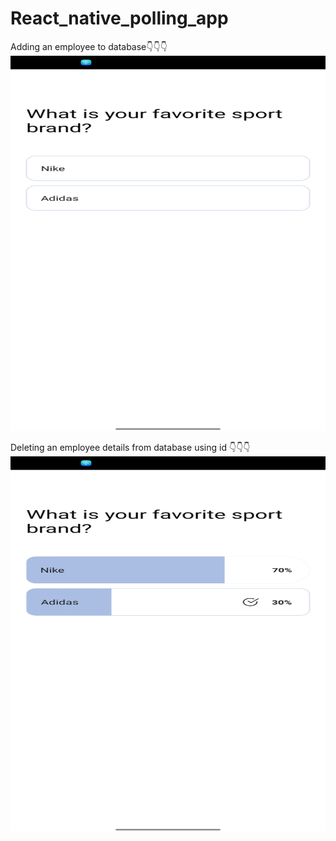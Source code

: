 # React_native_polling_app

Adding an employee to database👇👇👇
<img src="https://github.com/Saurabh-crypto16/React_native_polling_app/blob/master/Screenshot_2022-07-27-09-48-14-62_f73b71075b1de7323614b647fe394240.jpg" width="1500" height="600" />

Deleting an employee details from database using id 👇👇👇
<img src="https://github.com/Saurabh-crypto16/React_native_polling_app/blob/master/Screenshot_2022-07-27-09-48-20-55_f73b71075b1de7323614b647fe394240.jpg" width="1500" height="600" />
